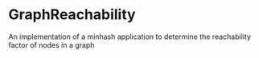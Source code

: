 # GraphReachability
An implementation of a minhash application to determine the reachability factor of nodes in a graph
